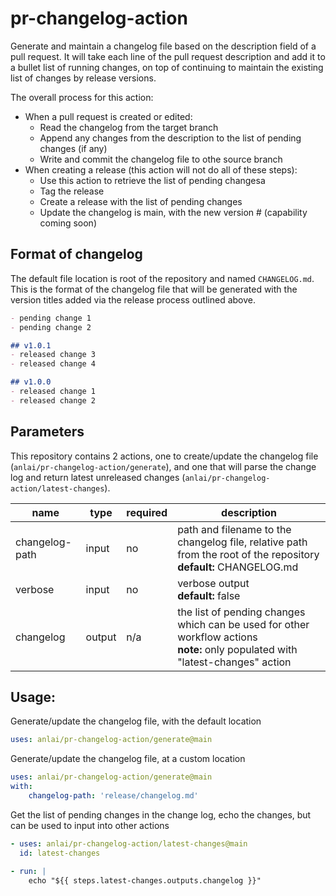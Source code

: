 # pr-changelog-action

Generate and maintain a changelog file based on the description field of a pull request.  It will take each line of the pull request description and add it to a bullet list of running changes, on top of continuing to maintain the existing list of changes by release versions.

The overall process for this action:

- When a pull request is created or edited:
    - Read the changelog from the target branch
    - Append any changes from the description to the list of pending changes (if any)
    - Write and commit the changelog file to othe source branch
- When creating a release (this action will not do all of these steps):
    - Use this action to retrieve the list of pending changesa
    - Tag the release
    - Create a release with the list of pending changes
    - Update the changelog is main, with the new version # (capability coming soon)


## Format of changelog

The default file location is root of the repository and named `CHANGELOG.md`.  This is the format of the changelog file that will be generated with the version titles added via the release process outlined above.

```markdown
- pending change 1
- pending change 2

## v1.0.1
- released change 3
- released change 4

## v1.0.0
- released change 1
- released change 2
```

## Parameters

This repository contains 2 actions, one to create/update the changelog file (`anlai/pr-changelog-action/generate`), and one that will parse the change log and return latest unreleased changes (`anlai/pr-changelog-action/latest-changes`).

| name | type | required | description |
| --- | --- | --- | --- |
| changelog-path | input | no | path and filename to the changelog file, relative path from the root of the repository <br/> **default:** CHANGELOG.md |
| verbose | input | no | verbose output<br/> **default:** false |
| changelog | output | n/a | the list of pending changes which can be used for other workflow actions<br/> **note:** only populated with "latest-changes" action |

## Usage:

Generate/update the changelog file, with the default location

```yaml
uses: anlai/pr-changelog-action/generate@main
```

Generate/update the changelog file, at a custom location

```yaml
uses: anlai/pr-changelog-action/generate@main
with:
    changelog-path: 'release/changelog.md'
```

Get the list of pending changes in the change log, echo the changes, but can be used to input into other actions

```yaml
- uses: anlai/pr-changelog-action/latest-changes@main
  id: latest-changes

- run: |
    echo "${{ steps.latest-changes.outputs.changelog }}"
```